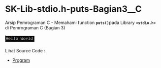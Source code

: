 # SK-Lib-stdio.h-puts-Bagian3__C
Arsip Pemrograman C - Memahami function <code><b>puts()</b></code>pada Library <code><b>&lt;stdio.h></b></code> di Pemrograman C (Bagian 3)<br><br>
<img src="https://github.com/RizkyKhapidsyah/SK-Lib-stdio.h-puts-Bagian3__C/blob/master/SK-Lib-stdio.h-puts-Bagian3__C/x64/result/001.PNG"><br><br>
Lihat Source Code : <br>
- <a href="https://github.com/RizkyKhapidsyah/SK-Lib-stdio.h-puts-Bagian3__C/blob/master/SK-Lib-stdio.h-puts-Bagian3__C/Source.c">Program</a>
